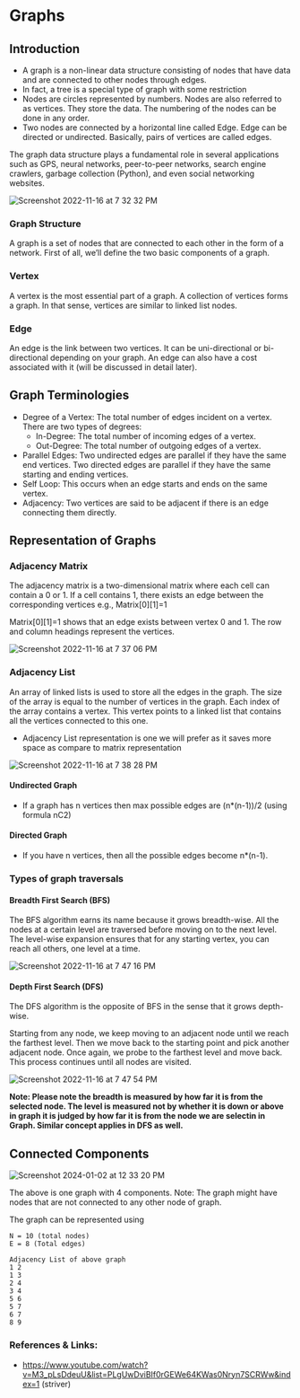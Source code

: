 # Graphs

## Introduction
- A graph is a non-linear data structure consisting of nodes that have data and are connected to other nodes through edges.
- In fact, a tree is a special type of graph with some restriction
- Nodes are circles represented by numbers. Nodes are also referred to as vertices. They store the data. The numbering of the nodes can be done in any order.
- Two nodes are connected by a horizontal line called Edge. Edge can be directed or undirected. Basically, pairs of vertices are called edges.

The graph data structure plays a fundamental role in several applications such as GPS, neural networks, peer-to-peer networks, search engine crawlers, garbage collection (Python), and even social networking websites.

![Screenshot 2022-11-16 at 7 32 32 PM](https://user-images.githubusercontent.com/22169012/202200917-11cbf05e-d4ba-49b7-b249-5065e1ffbc7f.png)

### Graph Structure
A graph is a set of nodes that are connected to each other in the form of a network. First of all, we’ll define the two basic components of a graph.

### Vertex
A vertex is the most essential part of a graph. A collection of vertices forms a graph. In that sense, vertices are similar to linked list nodes.

### Edge
An edge is the link between two vertices. It can be uni-directional or bi-directional depending on your graph. An edge can also have a cost associated with it (will be discussed in detail later).

## Graph Terminologies
- Degree of a Vertex: The total number of edges incident on a vertex. There are two types of degrees:
  - In-Degree: The total number of incoming edges of a vertex.
  - Out-Degree: The total number of outgoing edges of a vertex.
- Parallel Edges: Two undirected edges are parallel if they have the same end vertices. Two directed edges are parallel if they have the same starting and ending vertices.
- Self Loop: This occurs when an edge starts and ends on the same vertex.
- Adjacency: Two vertices are said to be adjacent if there is an edge connecting them directly.


## Representation of Graphs

### Adjacency Matrix
The adjacency matrix is a two-dimensional matrix where each cell can contain a 0 or 1. If a cell contains 1, there exists an edge between the corresponding vertices e.g., Matrix[0][1]=1

Matrix[0][1]=1 shows that an edge exists between vertex 0 and 1. The row and column headings represent the vertices.
 
![Screenshot 2022-11-16 at 7 37 06 PM](https://user-images.githubusercontent.com/22169012/202201938-b3160c4a-52ef-4fcd-8c60-76a2d6f6c5b6.png)


### Adjacency List
An array of linked lists is used to store all the edges in the graph. The size of the array is equal to the number of vertices in the graph. Each index of the array contains a vertex. This vertex points to a linked list that contains all the vertices connected to this one.

- Adjacency List representation is one we will prefer as it saves more space as compare to matrix representation
  
![Screenshot 2022-11-16 at 7 38 28 PM](https://user-images.githubusercontent.com/22169012/202202251-6556a15a-6bfb-487e-85bb-5d8076b9933f.png)


#### Undirected Graph
- If a graph has n vertices then max possible edges are (n*(n-1))/2 (using formula nC2)

#### Directed Graph
- If you have n vertices, then all the possible edges become n*(n-1).


### Types of graph traversals

#### Breadth First Search (BFS)
The BFS algorithm earns its name because it grows breadth-wise. All the nodes at a certain level are traversed before moving on to the next level.
The level-wise expansion ensures that for any starting vertex, you can reach all others, one level at a time.

![Screenshot 2022-11-16 at 7 47 16 PM](https://user-images.githubusercontent.com/22169012/202204319-55a9ba22-8096-490d-8f51-be4d260eb76a.png)

#### Depth First Search (DFS)
The DFS algorithm is the opposite of BFS in the sense that it grows depth-wise.

Starting from any node, we keep moving to an adjacent node until we reach the farthest level. Then we move back to the starting point and pick another adjacent node. Once again, we probe to the farthest level and move back. This process continues until all nodes are visited.

![Screenshot 2022-11-16 at 7 47 54 PM](https://user-images.githubusercontent.com/22169012/202204441-158c1616-fd57-4d4e-92a9-615d742582ed.png)


**Note: Please note the breadth is measured by how far it is from the selected node. The level is measured not by whether it is down or above in graph it is judged by how far it is from the node we are selectin in Graph. Similar concept applies in DFS as well.**

## Connected Components

![Screenshot 2024-01-02 at 12 33 20 PM](https://github.com/yadavanuj1996/algorithms-data-structures/assets/22169012/f5f8c6de-e56f-43bc-acde-98efb3f51426)

The above is one graph with 4 components.
Note: The graph might have nodes that are not connected to any other node of graph.

The graph can be represented using
```
N = 10 (total nodes)
E = 8 (Total edges)

Adjacency List of above graph
1 2
1 3
2 4 
3 4
5 6
5 7
6 7 
8 9
```

### References & Links:
- https://www.youtube.com/watch?v=M3_pLsDdeuU&list=PLgUwDviBIf0rGEWe64KWas0Nryn7SCRWw&index=1 (striver)
